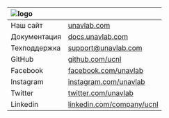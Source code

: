 | ![logo](https://ucnl.github.io/documentation/sm_logo.png) |  |
| :--- | :--- |
| Наш сайт | [unavlab.com](https://unavlab.com/) |
| Документация | [docs.unavlab.com](https://docs.unavlab.com/) |
| Техподдержка | [support@unavlab.com](mailto:support@unavlab.com) |
| GitHub | [github.com/ucnl](https://github.com/ucnl) |
| Facebook | [facebook.com/unavlab](https://www.facebook.com/unavlab) |
| Instagram | [instagram.com/unavlab](https://instagram.com/unavlab) |
| Twitter | [twitter.com/unavlab](https://twitter.com/unavlab) |
| Linkedin | [linkedin.com/company/ucnl](https://www.linkedin.com/company/ucnl) |

<div style="page-break-after: always;"></div>
